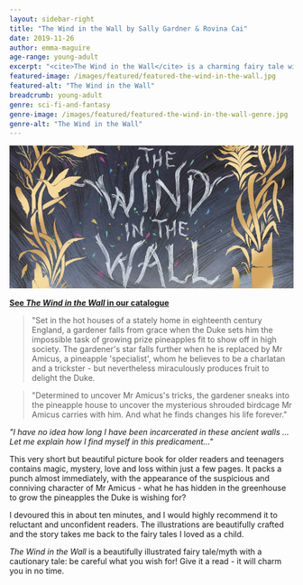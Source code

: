 ```yaml
---
layout: sidebar-right
title: "The Wind in the Wall by Sally Gardner & Rovina Cai"
date: 2019-11-26
author: emma-maguire
age-range: young-adult
excerpt: "<cite>The Wind in the Wall</cite> is a charming fairy tale with beautiful illustrations."
featured-image: /images/featured/featured-the-wind-in-the-wall.jpg
featured-alt: "The Wind in the Wall"
breadcrumb: young-adult
genre: sci-fi-and-fantasy
genre-image: /images/featured/featured-the-wind-in-the-wall-genre.jpg
genre-alt: "The Wind in the Wall"
---
```


![The Wind in the Wall](/images/featured/featured-the-wind-in-the-wall.jpg)

**[See <cite>The Wind in the Wall</cite> in our catalogue](https://suffolk.spydus.co.uk/cgi-bin/spydus.exe/ENQ/OPAC/BIBENQ?BRN=2615393)**

> "Set in the hot houses of a stately home in eighteenth century England, a gardener falls from grace when the Duke sets him the impossible task of growing prize pineapples fit to show off in high society. The gardener's star falls further when he is replaced by Mr Amicus, a pineapple 'specialist', whom he believes to be a charlatan and a trickster - but nevertheless miraculously produces fruit to delight the Duke.

> "Determined to uncover Mr Amicus's tricks, the gardener sneaks into the pineapple house to uncover the mysterious shrouded birdcage Mr Amicus carries with him. And what he finds changes his life forever."

<em>"I have no idea how long I have been incarcerated in these ancient walls ... Let me explain how I find myself in this predicament..."</em>

This very short but beautiful picture book for older readers and teenagers contains magic, mystery, love and loss within just a few pages. It packs a punch almost immediately, with the appearance of the suspicious and conniving character of Mr Amicus - what he has hidden in the greenhouse to grow the pineapples the Duke is wishing for?

I devoured this in about ten minutes, and I would highly recommend it to reluctant and unconfident readers. The illustrations are beautifully crafted and the story takes me back to the fairy tales I loved as a child.

<cite>The Wind in the Wall</cite> is a beautifully illustrated fairy tale/myth with a cautionary tale: be careful what you wish for! Give it a read - it will charm you in no time.
